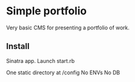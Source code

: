 Simple portfolio
======

Very basic CMS for presenting a portfolio of work.

Install
-------

Sinatra app. Launch start.rb

One static directory at /config
No ENVs
No DB
